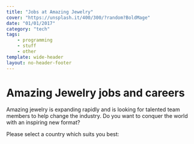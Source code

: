 ```yaml
---
title: "Jobs at Amazing Jewelry"
cover: "https://unsplash.it/400/300/?random?BoldMage"
date: "01/01/2017"
category: "tech"
tags:
    - programming
    - stuff
    - other
template: wide-header
layout: no-header-footer
---
```


# Amazing Jewelry jobs and careers

Amazing jewelry is expanding rapidly and is looking for talented team members to help change the industry. Do you want to conquer the world with an inspiring new format?

Please select a country which suits you best:
